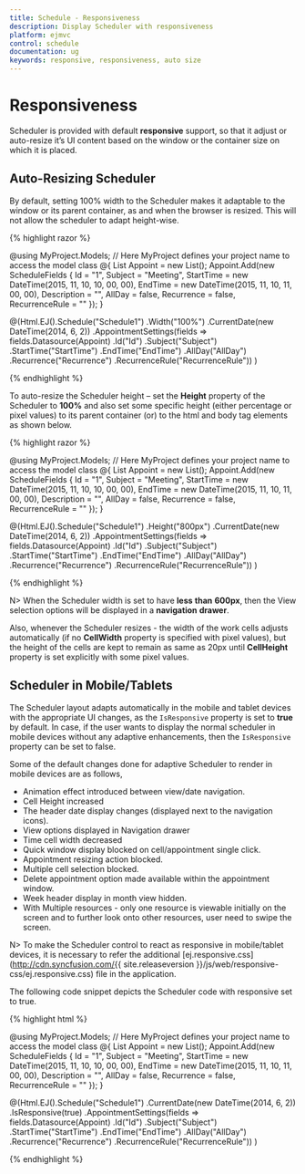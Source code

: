 ```yaml
---
title: Schedule - Responsiveness
description: Display Scheduler with responsiveness
platform: ejmvc
control: schedule
documentation: ug
keywords: responsive, responsiveness, auto size 
---
```

# Responsiveness

Scheduler is provided with default **responsive** support, so that it adjust or auto-resize it’s UI content based on the window or the container size on which it is placed. 

## Auto-Resizing Scheduler

By default, setting 100% width to the Scheduler makes it adaptable to the window or its parent container, as and when the browser is resized. This will not allow the scheduler to adapt height-wise.

{% highlight razor %}

@using MyProject.Models; // Here MyProject defines your project name to access the model class
@{
    <!-- Datasource for Appointments -->
    List<ScheduleFields> Appoint = new List<ScheduleFields>();
    Appoint.Add(new ScheduleFields { Id = "1", Subject = "Meeting", StartTime = new DateTime(2015, 11, 10, 10, 00, 00), EndTime = new DateTime(2015, 11, 10, 11, 00, 00), Description = "", AllDay = false, Recurrence = false, RecurrenceRule = "" });
}

@(Html.EJ().Schedule("Schedule1")
        .Width("100%")
        .CurrentDate(new DateTime(2014, 6, 2))
        .AppointmentSettings(fields => fields.Datasource(Appoint)
            .Id("Id")
            .Subject("Subject")
            .StartTime("StartTime")
            .EndTime("EndTime")
            .AllDay("AllDay")
            .Recurrence("Recurrence")
            .RecurrenceRule("RecurrenceRule"))
)

{% endhighlight %}

To auto-resize the Scheduler height – set the **Height** property of the Scheduler to **100%** and also set some specific height (either percentage or pixel values) to its parent container (or) to the html and body tag elements as shown below.

{% highlight razor %}

@using MyProject.Models; // Here MyProject defines your project name to access the model class
@{
    <!-- Datasource for Appointments -->
    List<ScheduleFields> Appoint = new List<ScheduleFields>();
    Appoint.Add(new ScheduleFields { Id = "1", Subject = "Meeting", StartTime = new DateTime(2015, 11, 10, 10, 00, 00), EndTime = new DateTime(2015, 11, 10, 11, 00, 00), Description = "", AllDay = false, Recurrence = false, RecurrenceRule = "" });
}

@(Html.EJ().Schedule("Schedule1")
        .Height("800px")
        .CurrentDate(new DateTime(2014, 6, 2))
        .AppointmentSettings(fields => fields.Datasource(Appoint)
            .Id("Id")
            .Subject("Subject")
            .StartTime("StartTime")
            .EndTime("EndTime")
            .AllDay("AllDay")
            .Recurrence("Recurrence")
            .RecurrenceRule("RecurrenceRule"))
)

{% endhighlight %}

N>  When the Scheduler width is set to have **less** **than** **600px**, then the View selection options will be displayed in a **navigation** **drawer**.  

Also, whenever the Scheduler resizes - the width of the work cells adjusts automatically (if no **CellWidth** property is specified with pixel values), but the height of the cells are kept to remain as same as 20px until **CellHeight** property is set explicitly with some pixel values.

## Scheduler in Mobile/Tablets

The Scheduler layout adapts automatically in the mobile and tablet devices with the appropriate UI changes, as the `IsResponsive` property is set to **true** by default. In case, if the user wants to display the normal scheduler in mobile devices without any adaptive enhancements, then the `IsResponsive` property can be set to false.

Some of the default changes done for adaptive Scheduler to render in mobile devices are as follows,

* Animation effect introduced between view/date navigation.
* Cell Height increased
* The header date display changes (displayed next to the navigation icons).
* View options displayed in Navigation drawer
* Time cell width decreased
* Quick window display blocked on cell/appointment single click.
* Appointment resizing action blocked.
* Multiple cell selection blocked.
* Delete appointment option made available within the appointment window.
* Week header display in month view hidden.
* With Multiple resources - only one resource is viewable initially on the screen and to further look onto other resources, user need to swipe the screen.

N> To make the Scheduler control to react as responsive in mobile/tablet devices, it is necessary to refer the additional [ej.responsive.css](http://cdn.syncfusion.com/{{ site.releaseversion }}/js/web/responsive-css/ej.responsive.css) file in the application.

The following code snippet depicts the Scheduler code with responsive set to true.

{% highlight html %}

@using MyProject.Models; // Here MyProject defines your project name to access the model class
@{
    <!-- Datasource for Appointments -->
    List<ScheduleFields> Appoint = new List<ScheduleFields>();
    Appoint.Add(new ScheduleFields { Id = "1", Subject = "Meeting", StartTime = new DateTime(2015, 11, 10, 10, 00, 00), EndTime = new DateTime(2015, 11, 10, 11, 00, 00), Description = "", AllDay = false, Recurrence = false, RecurrenceRule = "" });
}

@(Html.EJ().Schedule("Schedule1")
        .CurrentDate(new DateTime(2014, 6, 2))
        .IsResponsive(true)
        .AppointmentSettings(fields => fields.Datasource(Appoint)
            .Id("Id")
            .Subject("Subject")
            .StartTime("StartTime")
            .EndTime("EndTime")
            .AllDay("AllDay")
            .Recurrence("Recurrence")
            .RecurrenceRule("RecurrenceRule"))
)

{% endhighlight %}

